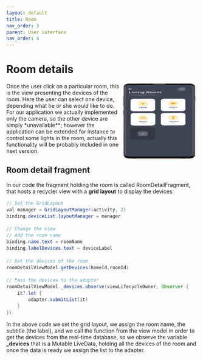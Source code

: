 ```yaml
---
layout: default
title: Room
nav_order: 3
parent: User interface
nav_order: 4
---
```

#  Room details

<img align="right" width="200" height="200" src="images/ui-room.png">
Once the user click on a particular room, this is the view presenting the devices of the room. Here the user can select one device, depending what he or she would like to do. For our application we actually implemented only the camera, so the other device are simply *unavailable**; however the application can be extended for instance to control some lights in the room, actually this functionality will be probably included in one next version.

##  Room detail fragment

In our code the fragment holding the room is called RoomDetailFragment, that hosts a recycler view with a **grid layout** to display the devices:
```java
// Set the GridLayout
val manager = GridLayoutManager(activity, 2)
binding.deviceList.layoutManager = manager

// Change the view
// Add the room name
binding.name.text = roomName
binding.labelDevices.text = deviceLabel

// Get the devices of the room
roomDetailViewModel.getDevices(homeId,roomId)

// Pass the devices to the adapter
roomDetailViewModel._devices.observe(viewLifecycleOwner, Observer {
    it?.let {
        adapter.submitList(it)
    }
})
```
In the above code we set the grid layout, we assign the room name, the subtitle (the label), and we call the function from the view model in order to get the devices from the real-time database, so we observe the variable **_devices** that is a Mutable LiveData, holding all the devices of the room and once the data is ready we assign the list to the adapter.
